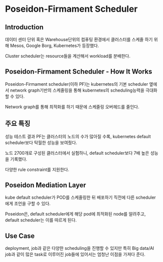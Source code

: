 # Poseidon-Firmament Scheduler

## Introduction

데이터 센터 단위 혹은 Warehouse단위의 컴퓨팅 환경에서 클러스터를 스케줄 하기 위해 Mesos, Google Borg, Kubernetes가 등장했다.

Cluster scheduler는 resource들을 계산해서 workload를 분배한다.

## Poseidon-Firmament Scheduler - How It Works

Poseidon-Firmament scheduler(이하 PF)는 kubernetes의 기본 scheduler 옆에서 network graph기반의 스케줄링을 통해 kubernetes의 scheduling능력을 극대화할 수 있다.

Network graph를 통해 최적화를 하기 때문에 스케줄링 오버헤드를 줄인다.

## 주요 특징

성능 테스트 결과 PF는 클러스터의 노드의 수가 많아질 수록, kubernetes default scheduler보다 탁월한 성능을 보여줬다.

노드 2700개로 구성된 클러스터에서 실험하니, default scheduler보다 7배 높은 성능을 기록했다.

다양한 rule constraint를 지원한다.


## Poseidon Mediation Layer

kube default scheduler가 POD를 스케줄링한 뒤 배포하기 직전에 다른 scheduler에게 조언을 구할 수 있다.

Poseidon은, default scheduler에게 해당 pod에 최적화된 node를 알려주고, default scheduler는 이를 따르게 된다.

## Use Case

deployment, job과 같은 다양한 scheduling을 진행할 수 있지만 특히 Big data/AI job과 같이 많은 task로 이루어진 job들에 있어서는 엄청난 이점을 가져다 준다.

